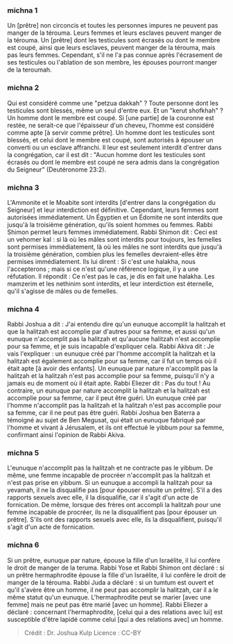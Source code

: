 
### michna 1
Un [prêtre] non circoncis et toutes les personnes impures ne peuvent pas manger de la térouma. Leurs femmes et leurs esclaves peuvent manger de la térouma. Un [prêtre] dont les testicules sont écrasés ou dont le membre est coupé, ainsi que leurs esclaves, peuvent manger de la térouma, mais pas leurs femmes. Cependant, s'il ne l'a pas connue après l'écrasement de ses testicules ou l'ablation de son membre, les épouses pourront manger de la teroumah.

### michna 2
Qui est considéré comme une "petzua dakkah" ? Toute personne dont les testicules sont blessés, même un seul d'entre eux. Et un "kerut shofkhah" ? Un homme dont le membre est coupé. Si [une partie] de la couronne est restée, ne serait-ce que l'épaisseur d'un cheveu, l'homme est considéré comme apte [à servir comme prêtre]. Un homme dont les testicules sont blessés, et celui dont le membre est coupé, sont autorisés à épouser un converti ou un esclave affranchi. Il leur est seulement interdit d'entrer dans la congrégation, car il est dit : "Aucun homme dont les testicules sont écrasés ou dont le membre est coupé ne sera admis dans la congrégation du Seigneur" (Deutéronome 23:2).

### michna 3
L'Ammonite et le Moabite sont interdits [d'entrer dans la congrégation du Seigneur] et leur interdiction est définitive. Cependant, leurs femmes sont autorisées immédiatement. Un Égyptien et un Édomite ne sont interdits que jusqu'à la troisième génération, qu'ils soient hommes ou femmes. Rabbi Shimon permet leurs femmes immédiatement. Rabbi Shimon dit : Ceci est un vehomer kal : si là où les mâles sont interdits pour toujours, les femelles sont permises immédiatement, là où les mâles ne sont interdits que jusqu'à la troisième génération, combien plus les femelles devraient-elles être permises immédiatement. Ils lui dirent :  Si c'est une halakha, nous l'accepterons ; mais si ce n'est qu'une référence logique, il y a une réfutation. Il répondit : Ce n'est pas le cas, je dis en fait une halakha. Les mamzerim et les nethinim sont interdits, et leur interdiction est éternelle, qu'il s'agisse de mâles ou de femelles.

### michna 4
Rabbi Joshua a dit :  J'ai entendu dire qu'un eunuque accomplit la halitzah et que la halitzah est accomplie par d'autres pour sa femme, et aussi qu'un eunuque n'accomplit pas la halitzah et qu'aucune halitzah n'est accomplie pour sa femme, et je suis incapable d'expliquer cela. Rabbi Akiva dit :  Je vais l'expliquer : un eunuque créé par l'homme accomplit la halitzah et la halitzah est également accomplie pour sa femme, car il fut un temps où il était apte [à avoir des enfants]. Un eunuque par nature n'accomplit pas la halitzah et la halitzah n'est pas accomplie pour sa femme, puisqu'il n'y a jamais eu de moment où il était apte. Rabbi Eliezer dit : Pas du tout !  Au contraire, un eunuque par nature accomplit la halitzah et la halitzah est accomplie pour sa femme, car il peut être guéri. Un eunuque créé par l'homme n'accomplit pas la halitzah et la halitzah n'est pas accomplie pour sa femme, car il ne peut pas être guéri. Rabbi Joshua ben Baterra a témoigné au sujet de Ben Megusat, qui était un eunuque fabriqué par l'homme et vivant à Jérusalem, et ils ont effectué le yibbum pour sa femme, confirmant ainsi l'opinion de Rabbi Akiva.

### michna 5
L'eunuque n'accomplit pas la halitzah et ne contracte pas le yibbum. De même, une femme incapable de procréer n'accomplit pas la halitzah et n'est pas prise en yibbum. Si un eunuque a accompli la halitzah pour sa yevamah, il ne la disqualifie pas [pour épouser ensuite un prêtre]. S'il a des rapports sexuels avec elle, il la disqualifie, car il s'agit d'un acte de fornication. De même, lorsque des frères ont accompli la halitzah pour une femme incapable de procréer, ils ne la disqualifient pas [pour épouser un prêtre]. S'ils ont des rapports sexuels avec elle, ils la disqualifient, puisqu'il s'agit d'un acte de fornication.

### michna 6
Si un prêtre, eunuque par nature, épouse la fille d'un Israélite, il lui confère le droit de manger de la teruma. Rabbi Yose et Rabbi Shimon ont déclaré : si un prêtre hermaphrodite épouse la fille d'un Israélite, il lui confère le droit de manger de la térouma. Rabbi Juda a déclaré : si un tumtum est ouvert et qu'il s'avère être un homme, il ne peut pas accomplir la halitzah, car il a le même statut qu'un eunuque. L'hermaphrodite peut se marier [avec une femme] mais ne peut pas être marié [avec un homme]. Rabbi Eliezer a déclaré : concernant l'hermaphrodite, [celui qui a des relations avec lui] est susceptible d'être lapidé comme celui [qui a des relations avec] un homme.

>Crédit : Dr. Joshua Kulp
>Licence : CC-BY